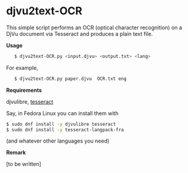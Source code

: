 # djvu2text-OCR

This simple script performs an OCR (optical character recognition) on a DjVu 
document  via Tesseract and produces a plain text file.


**Usage**

```bash
   $ djvu2text-OCR.py <input.djvu> <output.txt> <lang>
```

For example,
```bash
   $ djvu2text-OCR.py paper.djvu  OCR.txt eng
```

**Requirements**  

djvulibre, [tesseract](https://en.wikipedia.org/wiki/Tesseract)

Say, in Fedora Linux you can install them with

```bash
$ sudo dnf install -y djvulibre tesseract
$ sudo dnf install -y tesseract-langpack-fra
```

(and whatever other languages you need)


**Remark**

[to be written]

